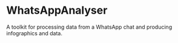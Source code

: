 # WhatsAppAnalyser
A toolkit for processing data from a WhatsApp chat and producing infographics and data.

